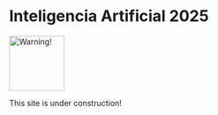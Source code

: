 # Inteligencia Artificial 2025

<img src="https://freesvg.org/img/warning2.png" alt="Warning!" width="100">

This site is under construction! 
